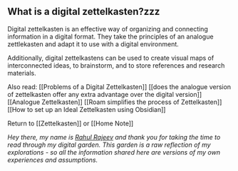 ## What is a digital zettelkasten?zzz

Digital zettelkasten is an effective way of organizing and connecting information in a digital format. They take the principles of an analogue zettlekasten and adapt it to use with a digital environment.

Additionally, digital zettelkastens can be used to create visual maps of interconnected ideas, to brainstorm, and to store references and research materials.

Also read:
[[Problems of a Digital Zettelkasten]]
[[does the analogue version of zettelkasten offer any extra advantage over the digital version]]
[[Analogue Zettelkasten]]
[[Roam simplifies the process of Zettelkasten]]
[[How to set up an Ideal Zettelkasten using Obsidian]]



Return to [[Zettelkasten]] or [[Home Note]]


*Hey there, my name is [Rahul Rajeev](https://rahulrajeev.net/?utm_src=garden) and thank you for taking the time to read through my digital garden. This garden is a raw reflection of my explorations - so all the information shared here are versions of my own experiences and assumptions.*